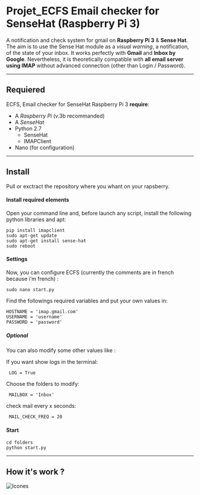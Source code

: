 # Projet_ECFS Email checker for SenseHat (Raspberry Pi 3)

A notification and check system for gmail on **Raspberry Pi 3** & **Sense Hat**.
The aim is to use the Sense Hat module as a *visual warning*, a notification, of the state of your inbox. It works perfectly with **Gmail** and **Inbox by Google**. 
Nevertheless, it is theoretically compatible with **all email server using IMAP** without advanced connection (other than Login / Password).



_______



## Requiered

ECFS, Email checker for SenseHat Raspberry Pi 3 **require**:

+ A _Raspberry Pi_ (v.3b recommanded)
+ A _SenseHat_ 
+ Python 2.7
  + SenseHat
  + IMAPClient
+ Nano (for configuration)

_______

## Install

Pull or exctract the repository where you whant on your rapsberry.

#### Install required elements
Open your command line and, before launch any script, install the following python libraries and apt: 

    pip install imapclient
    sudo apt-get update
    sudo apt-get install sense-hat
    sudo reboot
      
#### Settings
Now, you can configure ECFS (currently the comments are in french because i'm french) :

    sudo nano start.py
    
Find the followings required variables and put your own values in: 

    HOSTNAME = 'imap.gmail.com' 
    USERNAME = 'username'
    PASSWORD = 'password' 
    

##### Optional 
You can also modify some other values like :
 
 If you want show logs in the terminal:
 
     LOG = True 
     
 Choose the folders to modify:
 
     MAILBOX = 'Inbox'
     
 check mail every x seconds:
 
     MAIL_CHECK_FREQ = 20

#### Start
    cd folders
    python start.py

_______

## How it's work ? 

![Icones](https://github.com/wladouche/Projet_ECFS/blob/master/hello.png)


